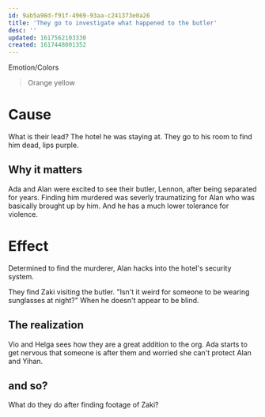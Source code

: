 ```yaml
---
id: 9ab5a98d-f91f-4969-93aa-c241373e0a26
title: 'They go to investigate what happened to the butler'
desc: ''
updated: 1617562103330
created: 1617448001352
---
```

Emotion/Colors
> Orange yellow 

# Cause
What is their lead? The hotel he was staying at.
They go to his room to find him dead, lips purple.

##  Why it matters
Ada and Alan were excited to see their butler, Lennon, after being separated for years.
Finding him murdered  was severly traumatizing for Alan who was basically brought up by him. And he has a much lower tolerance for violence.

# Effect
Determined to find the murderer, Alan hacks into the hotel's security system.

They find Zaki visiting the butler.
"Isn't it weird for someone to be wearing sunglasses at night?" When he doesn't appear to be blind.

## The realization
Vio and Helga sees how they are a great addition to the org.
Ada starts to get nervous that someone is after them and worried she can't protect Alan and Yihan.

## and so?
What do they do after finding footage of Zaki?
